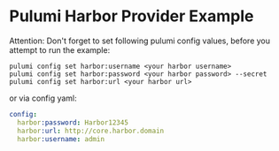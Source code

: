 # Pulumi Harbor Provider Example

Attention: Don't forget to set following pulumi config values, before you attempt to run the example:

```
pulumi config set harbor:username <your harbor username>
pulumi config set harbor:password <your harbor password> --secret
pulumi config set harbor:url <your harbor url>
```

or via config yaml:

````yaml
config:
  harbor:password: Harbor12345
  harbor:url: http://core.harbor.domain
  harbor:username: admin
````

